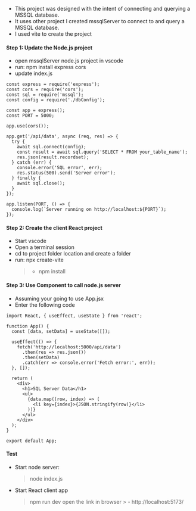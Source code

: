 - This project was designed with the intent of connecting and querying a MSSQL database.  
- It uses other project I created mssqlServer to connect to and query a MSSQL database.  
- I used  vite to create the project

#### Step 1: Update the Node.js project
- open mssqlServer node.js project in vscode
- run: npm install express cors
- update index.js
```
const express = require('express');
const cors = require('cors');
const sql = require('mssql');
const config = require('./dbConfig');

const app = express();
const PORT = 5000;

app.use(cors());

app.get('/api/data', async (req, res) => {
  try {
    await sql.connect(config);
    const result = await sql.query('SELECT * FROM your_table_name');
    res.json(result.recordset);
  } catch (err) {
    console.error('SQL error', err);
    res.status(500).send('Server error');
  } finally {
    await sql.close();
  }
});

app.listen(PORT, () => {
  console.log(`Server running on http://localhost:${PORT}`);
});
```

#### Step 2: Create the client React project

- Start vscode
- Open a terminal session
- cd to project folder location and create a folder
- run: npx create-vite
    > - npm install

#### Step 3: Use Component to call node.js server
- Assuming your going to use App.jsx
- Enter the following code
```
import React, { useEffect, useState } from 'react';

function App() {
  const [data, setData] = useState([]);

  useEffect(() => {
    fetch('http://localhost:5000/api/data')
      .then(res => res.json())
      .then(setData)
      .catch(err => console.error('Fetch error:', err));
  }, []);

  return (
    <div>
      <h1>SQL Server Data</h1>
      <ul>
        {data.map((row, index) => (
          <li key={index}>{JSON.stringify(row)}</li>
        ))}
      </ul>
    </div>
  );
}

export default App;

```

#### Test
- Start node server:
    > node index.js
- Start React client app
    > npm run dev
    > open the link in browser
        > - http://localhost:5173/
